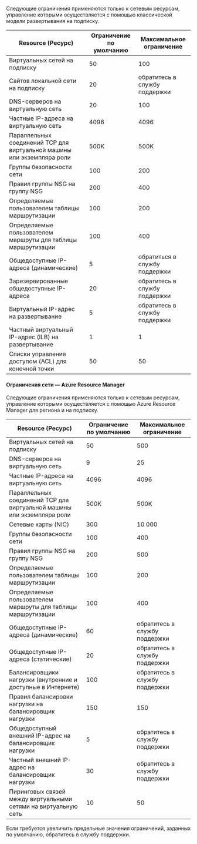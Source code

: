 Следующие ограничения применяются только к сетевым ресурсам, управление которыми осуществляется с помощью классической модели развертывания на подписку.

| Resource (Ресурс) | Ограничение по умолчанию | Максимальное ограничение |
| --- | --- | --- |
| Виртуальных сетей на подписку |50 |100 |
| Сайтов локальной сети на подписку |20 |обратитесь в службу поддержки |
| DNS-серверов на виртуальную сеть |20 |100 |
| Частные IP-адреса на виртуальную сеть |4096 |4096 |
| Параллельных соединений TCP для виртуальной машины или экземпляра роли |500K |500K |
| Группы безопасности сети |100 |200 |
| Правил группы NSG на группу NSG |200 |400 |
| Определяемые пользователем таблицы маршрутизации |100 |200 |
| Определяемые пользователем маршруты для таблицы маршрутизации |100 |400 |
| Общедоступные IP-адреса (динамические) |5 |обратиться в службу поддержки |
| Зарезервированные общедоступные IP-адреса |20 |обратитесь в службу поддержки |
| Виртуальный IP-адрес на развертывание |5 |обратитесь в службу поддержки |
| Частный виртуальный IP-адрес (ILB) на развертывание |1 |1 |
| Списки управления доступом (ACL) для конечной точки |50 |50 |

#### <a name="a-nameazure-resource-manager-virtual-networking-limitsanetworking-limits---azure-resource-manager"></a><a name="azure-resource-manager-virtual-networking-limits"></a>Ограничения сети — Azure Resource Manager
Следующие ограничения применяются только к сетевым ресурсам, управление которыми осуществляется с помощью Azure Resource Manager для региона и на подписку.

| Resource (Ресурс) | Ограничение по умолчанию | Максимальное ограничение |
| --- | --- | --- |
| Виртуальных сетей на подписку |50 |500 |
| DNS-серверов на виртуальную сеть |9 |25 |
| Частные IP-адреса на виртуальную сеть |4096 |4096 |
| Параллельных соединений TCP для виртуальной машины или экземпляра роли |500K |500K |
| Сетевые карты (NIC) |300 |10 000 |
| Группы безопасности сети |100 |400 |
| Правил группы NSG на группу NSG |200 |500 |
| Определяемые пользователем таблицы маршрутизации |100 |200 |
| Определяемые пользователем маршруты для таблицы маршрутизации |100 |400 |
| Общедоступные IP-адреса (динамические) |60 |обратитесь в службу поддержки |
| Общедоступные IP-адреса (статические) |20 |обратитесь в службу поддержки |
| Балансировщики нагрузки (внутренние и доступные в Интернете) |100 |обратитесь в службу поддержки |
| Правил балансировки нагрузки на балансировщик нагрузки |150 |150 |
| Общедоступный внешний IP-адрес на балансировщик нагрузки |5 |обратитесь в службу поддержки |
| Частный внешний IP-адрес на балансировщик нагрузки |30 |обратитесь в службу поддержки |
| Пиринговых связей между виртуальными сетями на виртуальную сеть |10 |50 |

Если требуется увеличить предельные значения ограничений, заданных по умолчанию, обратитесь в службу поддержки.



<!--HONumber=Nov16_HO5-->



